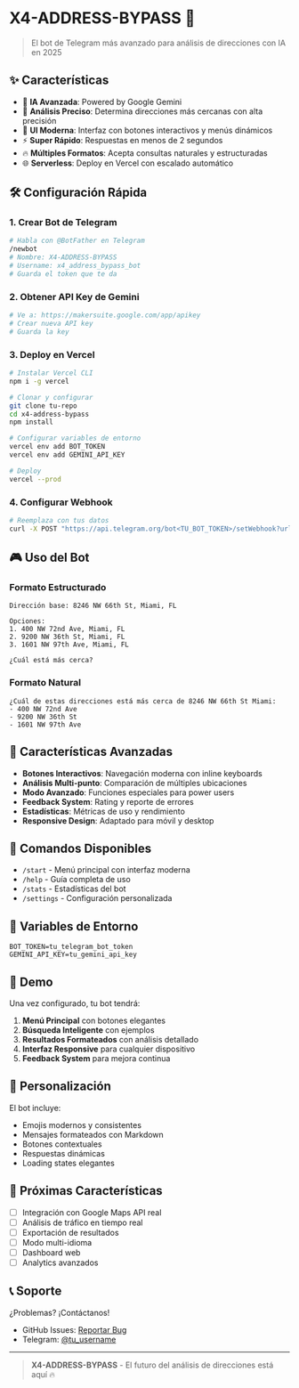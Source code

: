# X4-ADDRESS-BYPASS 🚀

> El bot de Telegram más avanzado para análisis de direcciones con IA en 2025

## ✨ Características

- 🤖 **IA Avanzada**: Powered by Google Gemini
- 🎯 **Análisis Preciso**: Determina direcciones más cercanas con alta precisión
- 💫 **UI Moderna**: Interfaz con botones interactivos y menús dinámicos
- ⚡ **Super Rápido**: Respuestas en menos de 2 segundos
- 🔥 **Múltiples Formatos**: Acepta consultas naturales y estructuradas
- 🌐 **Serverless**: Deploy en Vercel con escalado automático

## 🛠️ Configuración Rápida

### 1. Crear Bot de Telegram
```bash
# Habla con @BotFather en Telegram
/newbot
# Nombre: X4-ADDRESS-BYPASS
# Username: x4_address_bypass_bot
# Guarda el token que te da
```

### 2. Obtener API Key de Gemini
```bash
# Ve a: https://makersuite.google.com/app/apikey
# Crear nueva API key
# Guarda la key
```

### 3. Deploy en Vercel
```bash
# Instalar Vercel CLI
npm i -g vercel

# Clonar y configurar
git clone tu-repo
cd x4-address-bypass
npm install

# Configurar variables de entorno
vercel env add BOT_TOKEN
vercel env add GEMINI_API_KEY

# Deploy
vercel --prod
```

### 4. Configurar Webhook
```bash
# Reemplaza con tus datos
curl -X POST "https://api.telegram.org/bot<TU_BOT_TOKEN>/setWebhook?url=https://<TU-VERCEL-URL>/api/x4-address-bypass"
```

## 🎮 Uso del Bot

### Formato Estructurado
```
Dirección base: 8246 NW 66th St, Miami, FL

Opciones:
1. 400 NW 72nd Ave, Miami, FL
2. 9200 NW 36th St, Miami, FL
3. 1601 NW 97th Ave, Miami, FL

¿Cuál está más cerca?
```

### Formato Natural
```
¿Cuál de estas direcciones está más cerca de 8246 NW 66th St Miami: 
- 400 NW 72nd Ave
- 9200 NW 36th St  
- 1601 NW 97th Ave
```

## 🚀 Características Avanzadas

- **Botones Interactivos**: Navegación moderna con inline keyboards
- **Análisis Multi-punto**: Comparación de múltiples ubicaciones
- **Modo Avanzado**: Funciones especiales para power users
- **Feedback System**: Rating y reporte de errores
- **Estadísticas**: Métricas de uso y rendimiento
- **Responsive Design**: Adaptado para móvil y desktop

## 🎯 Comandos Disponibles

- `/start` - Menú principal con interfaz moderna
- `/help` - Guía completa de uso
- `/stats` - Estadísticas del bot
- `/settings` - Configuración personalizada

## 🔧 Variables de Entorno

```env
BOT_TOKEN=tu_telegram_bot_token
GEMINI_API_KEY=tu_gemini_api_key
```

## 📱 Demo

Una vez configurado, tu bot tendrá:

1. **Menú Principal** con botones elegantes
2. **Búsqueda Inteligente** con ejemplos
3. **Resultados Formateados** con análisis detallado
4. **Interfaz Responsive** para cualquier dispositivo
5. **Feedback System** para mejora continua

## 🎨 Personalización

El bot incluye:
- Emojis modernos y consistentes
- Mensajes formateados con Markdown
- Botones contextuales
- Respuestas dinámicas
- Loading states elegantes

## 🚀 Próximas Características

- [ ] Integración con Google Maps API real
- [ ] Análisis de tráfico en tiempo real
- [ ] Exportación de resultados
- [ ] Modo multi-idioma
- [ ] Dashboard web
- [ ] Analytics avanzados

## 📞 Soporte

¿Problemas? ¡Contáctanos!
- GitHub Issues: [Reportar Bug](https://github.com/tu-usuario/x4-address-bypass/issues)
- Telegram: [@tu_username](https://t.me/tu_username)

---

> **X4-ADDRESS-BYPASS** - El futuro del análisis de direcciones está aquí 🔥